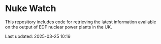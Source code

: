 # Nuke Watch

This repository includes code for retrieving the latest information available on the output of EDF nuclear power plants in the UK.

Last updated: 2025-03-25 10:16